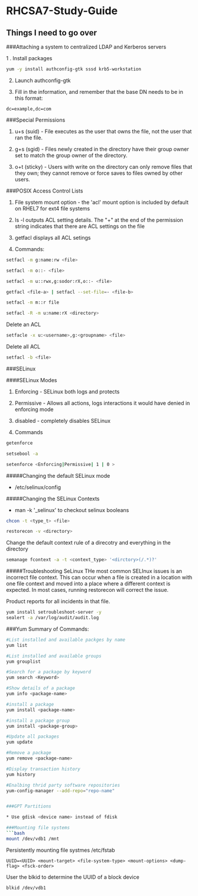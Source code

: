 # RHCSA7-Study-Guide
## Things I need to go over


###Attaching a system to centralized LDAP and Kerberos servers

1 . Install packages

```bash
yum -y install authconfig-gtk sssd krb5-workstation
```

2. Launch authconfig-gtk

3. Fill in the information, and remember that the base DN needs to be in this format: 

```shell
dc=example,dc=com
```

###Special Permissions

1. u+s (suid) - File executes as the user that owns the file, not the user that ran the file. 

2. g+s (sgid) - Files newly created in the directory have their group owner set to match the group owner of the directory.

3. o+t (sticky) - Users with write on the directory can only remove files that they own; they cannot remove or force saves to files owned by other users. 

###POSIX Access Control Lists

1. File system mount option - the 'acl' mount option is included by default on RHEL7 for ext4 file systems

2. ls -l outputs ACL setting details. The "+" at the end of the permission string indicates that there are ACL settings on the file

3. getfacl <file> displays all ACL setings

4. Commands: 

```bash
setfacl -m g:name:rw <file>
```

```bash
setfacl -m o::- <file>
```

```bash
setfacl -m u::rwx,g:sodor:rX,o::- <file>
```

```bash
getfacl <file-a> | setfacl --set-file=- <file-b>
```

```bash
setfacl -m m::r file
```

```bash
setfacl -R -m u:name:rX <directory>
```
Delete an ACL
```bash
setfacle -x u:<username>,g:<groupname> <file>
```
Delete all ACL
```bash
setfacl -b <file>
```

###SELinux

####SELinux Modes

1. Enforcing - SELinux both logs and protects 

2. Permissive - Allows all actions, logs interactions it would have denied in enforcing mode

3. disabled - completely disables SELinux

4. Commands

```bash
getenforce
```

```bash
setsebool -a
```

```bash
setenforce <Enforcing|Permissive| 1 | 0 >
```

#####Changing the default SELinux mode

* /etc/selinux/config

#####Changing the SELinux Contexts

* man -k '_selinux' to checkout selinux booleans

```bash
chcon -t <type_t> <file>
```

```bash
restorecon -v <directory>
```

Change the default context rule of a direcotry and everything in the directory

```bash
semanage fcontext -a -t <context_type> '<dirctory>(/.*)?'
```

#####Troubleshooting SeLinux
THe most common SELInux issues is an incorrect file context. This can occur when a file is created in a location with one file context and moved into a place where a different context is expected. In most cases, running restorecon will correct the issue.

Product reports for all incidents in that file. 
```bash
yum install setroubleshoot-server -y
sealert -a /var/log/audit/audit.log
```

###Yum
Summary of Commands:
```bash
#List installed and available packges by name
yum list 

#List installed and available groups
yum grouplist

#Search for a package by keyword
yum search <Keyword>

#Show details of a package
yum info <package-name>

#install a package
yum install <package-name>

#install a package group
yum install <package-group>

#Update all packages
yum update

#Remove a package
yum remove <package-name>

#Display transaction history
yum history

#Enalbing thrid party software repositories
yum-config-manager --add-repo="repo-name"


###GPT Partitions

* Use gdisk <device name> instead of fdisk

###Mounting file systems
```bash
mount /dev/vdb1 /mnt
```

Persistently mounting file systmes
/etc/fstab
```shell
UUID=<UUID>	<mount-target> <file-system-type> <mount-options> <dump-flag> <fsck-order>
```
User the blkid to determine the UUID of a block device
```bash
blkid /dev/vdb1
```






